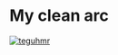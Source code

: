 # My clean arc
[![teguhmr](https://circleci.com/gh/teguhmr/MySimpleCleanArchitecture.svg?style=shield)](https://circleci.com/gh/teguhmr/MySimpleCleanArchitecture)
